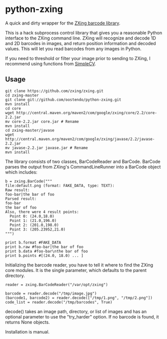 # python-zxing

A quick and dirty wrapper for the [ZXing barcode library](https://github.com/zxing/zxing).

This is a hack subprocess control library that gives you a reasonable Python interface to the ZXing command line.  ZXing will recognize and decode 1D and 2D barcodes in images, and return position information and decoded values.  This will let you read barcodes from any images in Python.

If you need to threshold or filter your image prior to sending to ZXing, I recommend using functions from [SimpleCV](http://simplecv.org).

## Usage

```
git clone https://github.com/zxing/zxing.git
cd zxing-master
git clone git://github.com/oostendo/python-zxing.git
mvn install
cd core
wget http://central.maven.org/maven2/com/google/zxing/core/2.2/core-2.2.jar
mv core-2.2.jar core.jar # Rename
mvn install
cd zxing-master/javase
wget http://central.maven.org/maven2/com/google/zxing/javase/2.2/javase-2.2.jar 
mv javase-2.2.jar javase.jar # Rename
mvn install
```

The library consists of two classes, BarCodeReader and BarCode.  BarCode parses
the output from ZXing's CommandLineRunner into a BarCode object which includes:

```
b = zxing.BarCode("""
file:default.png (format: FAKE_DATA, type: TEXT):
Raw result:
foo-bar|the bar of foo
Parsed result:
foo-bar 
the bar of foo
Also, there were 4 result points:
  Point 0: (24.0,18.0)
  Point 1: (21.0,196.0)
  Point 2: (201.0,198.0)
  Point 3: (205.23952,21.0)
""")

print b.format #FAKE_DATA
print b.raw #foo-bar|the bar of foo
print b.data #foo-bar\nthe bar of foo
print b.points #[(24.0, 18.0) ... ]
```

Initializing the barcode reader, you have to tell it where to find the ZXing core modules.  It is the single parameter, which defaults to the parent directory.

```
reader = zxing.BarCodeReader("/var/opt/zxing")

barcode = reader.decode("/tmp/image.jpg")
(barcode1, barcode2) = reader.decode(["/tmp/1.png", "/tmp/2.png"])
code_list = reader.decode("/tmp/barcodes", True)
```

decode() takes an image path, directory, or list of images and has an optional parameter to use the "try_harder" option.  If no barcode is found, it returns None objects. 

Installation is manual. 
